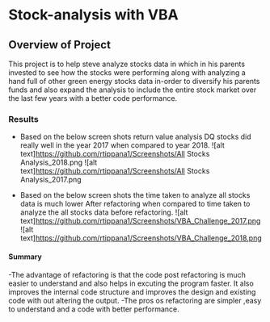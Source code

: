 # Stock-analysis with VBA

## Overview of Project
This project is to help steve analyze stocks data in which in his parents invested to see how the stocks were performing along with analyzing a hand full of other green energy stocks data in-order to diversify his parents funds and also expand the analysis to include the entire stock market over the last few years with a better code performance.

### Results
- Based on the below screen shots return value analysis DQ stocks did really well in the year 2017 when compared to year 2018.
![alt text]https://github.com/rtippana1/Screenshots/All Stocks Analysis_2018.png
![alt text]https://github.com/rtippana1/Screenshots/All Stocks Analysis_2017.png


- Based on the below screen shots the time taken to analyze all stocks data is much lower 
After refactoring when compared to time taken to analyze the all stocks data before refactoring. 
![alt text]https://github.com/rtippana1/Screenshots/VBA_Challenge_2017.png
![alt text]https://github.com/rtippana1/Screenshots/VBA_Challenge_2018.png

#### Summary
-The advantage of refactoring is that the code post refactoring is much easier to understand and also helps in excuting the program faster. It also improves the internal code structure and improves the design and existing code with out altering the output.
-The pros os refactoring are simpler ,easy to understand and a code with better performance. 
